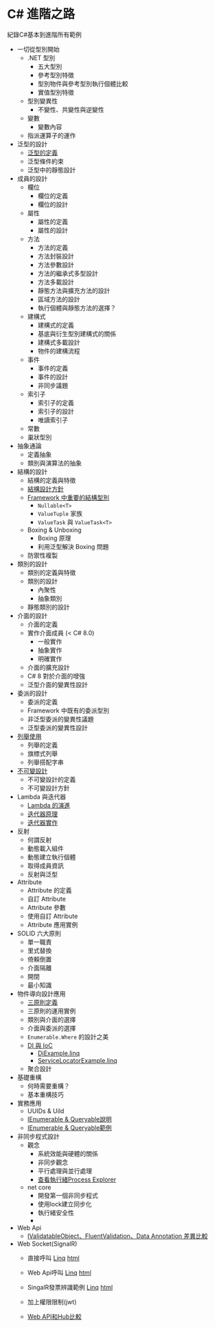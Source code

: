 # C# 進階之路

紀錄C#基本到進階所有範例

- 一切從型別開始
  - .NET 型別
    - 五大型別
    - 參考型別特徵
    - 型別物件與參考型別執行個體比較
    - 實值型別特徵
  - 型別變異性
    - 不變性、共變性與逆變性
  - 變數
    - 變數內容
  - 指派運算子的運作
- 泛型的設計
  - <a href="https://github.com/blackbryant/C_sharp/blob/main/%E6%B3%9B%E5%9E%8B%E7%9A%84%E8%A8%AD%E8%A8%88/GenericExample.linq" target="_blank">泛型的定義  </a>
  - 泛型條件約束
  - 泛型中的靜態設計
- 成員的設計
  - 欄位
    - 欄位的定義
    - 欄位的設計
  - 屬性
    - 屬性的定義
    - 屬性的設計
  - 方法
    - 方法的定義
    - 方法封裝設計
    - 方法參數設計
    - 方法的繼承式多型設計
    - 方法多載設計
    - 靜態方法與擴充方法的設計
    - 區域方法的設計
    - 執行個體與靜態方法的選擇？
  - 建構式
    - 建構式的定義
    - 基底與衍生型別建構式的關係
    - 建構式多載設計
    - 物件的建構流程
  - 事件
    - 事件的定義
    - 事件的設計
    - 非同步議題
  - 索引子
    - 索引子的定義
    - 索引子的設計
    - 唯讀索引子
  - 常數
  - 巢狀型別
- 抽象通論
  - 定義抽象
  - 類別與演算法的抽象
- 結構的設計
  - 結構的定義與特徵
  - <a href="https://github.com/blackbryant/C_sharp/blob/main/%E7%B5%90%E6%A7%8B%E7%9A%84%E8%A8%AD%E8%A8%88/%E7%B5%90%E6%A7%8B%E8%A8%AD%E8%A8%88%E5%8E%9F%E5%89%87.md">結構設計方針</a>
  - <a href="https://github.com/blackbryant/C_sharp/blob/main/%E7%B5%90%E6%A7%8B%E7%9A%84%E8%A8%AD%E8%A8%88/StructExample.linq" target="_blank"> Framework 中重要的結構型別 </a>
    - `Nullable<T>`
    - `ValueTuple` 家族
    - `ValueTask` 與 `ValueTask<T>`
  - Boxing & Unboxing
    - Boxing 原理
    - 利用泛型解決 Boxing 問題
  - 防禦性複製
- 類別的設計
  - 類別的定義與特徵
  - 類別的設計
    - 內聚性
    - 抽象類別
  - 靜態類別的設計
- 介面的設計
  - 介面的定義
  - 實作介面成員 (< C# 8.0)
    - 一般實作
    - 抽象實作
    - 明確實作
  - 介面的擴充設計
  - C# 8 對於介面的增強
  - 泛型介面的變異性設計
- 委派的設計
  - 委派的定義
  - Framework 中既有的委派型別
  - 非泛型委派的變異性議題
  - 泛型委派的變異性設計
- <a href="https://github.com/blackbryant/C_sharp/blob/main/%E5%88%97%E8%88%89%E7%9A%84%E8%A8%AD%E8%A8%88/EnumExample.linq" target="_blank">列舉使用</a>
  - 列舉的定義
  - 旗標式列舉
  - 列舉搭配字串
- <a href="https://github.com/blackbryant/C_sharp/blob/main/%E7%89%A9%E4%BB%B6%E5%B0%8E%E5%90%91%E8%A8%AD%E8%A8%88%E6%87%89%E7%94%A8/%E4%B8%8D%E5%8F%AF%E8%AE%8A%E8%A8%AD%E8%A8%88/ImmutableExample.linq" target="_blank">不可變設計</a>
  - 不可變設計的定義
  - 不可變設計方針
- Lambda 與迭代器
  - <a href="https://github.com/blackbryant/C_sharp/blob/main/Lambda%20%E8%88%87%E8%BF%AD%E4%BB%A3%E5%99%A8/LambdaExample.linq" target="_blank">Lambda 的演進</a>
  - <a href="https://github.com/blackbryant/C_sharp/blob/main/Lambda%20%E8%88%87%E8%BF%AD%E4%BB%A3%E5%99%A8/EnumerableExample1.linq" target="_blank">迭代器原理</a>
  - <a href="https://github.com/blackbryant/C_sharp/blob/main/Lambda%20%E8%88%87%E8%BF%AD%E4%BB%A3%E5%99%A8/EnumerableExample2.linq" target="_blank">迭代器實作</a>
- 反射
  - 何謂反射
  - 動態載入組件
  - 動態建立執行個體
  - 取得成員資訊
  - 反射與泛型
- Attribute
  - Attribute 的定義
  - 自訂 Attribute
  - Attribute 參數
  - 使用自訂 Attribute
  - Attribute 應用實例
- SOLID 六大原則
  - 單一職責
  - 里式替換
  - 倚賴倒置
  - 介面隔離
  - 開閉
  - 最小知識
- 物件導向設計應用
  - <a href="https://github.com/blackbryant/C_sharp/blob/main/%E7%89%A9%E4%BB%B6%E5%B0%8E%E5%90%91%E8%A8%AD%E8%A8%88%E6%87%89%E7%94%A8/%E8%A8%AD%E8%A8%88%E4%B8%89%E5%8E%9F%E5%89%87.md" target="_blank"> 三原則定義 </a>
  - 三原則的運用實例
  - 類別與介面的選擇
  - 介面與委派的選擇
  - `Enumerable.Where` 的設計之美
  - <a href="https://programdoubledragon.blogspot.com/2024/12/c-di.html" target="_blank"> DI 與 IoC </a>
    - <a href="https://github.com/blackbryant/C_sharp/blob/main/%E7%89%A9%E4%BB%B6%E5%B0%8E%E5%90%91%E8%A8%AD%E8%A8%88%E6%87%89%E7%94%A8/DiExample.linq" target="_blank">DiExample.linq</a>
    - <a href="https://github.com/blackbryant/C_sharp/blob/main/%E7%89%A9%E4%BB%B6%E5%B0%8E%E5%90%91%E8%A8%AD%E8%A8%88%E6%87%89%E7%94%A8/ServiceLocatorExample.linq" target="_blank">ServiceLocatorExample.linq</a>
  - 聚合設計
- 基礎重構
  - 何時需要重構？
  - 基本重構技巧
- 實務應用
  - UUIDs & Uild
  - <a href="https://github.com/blackbryant/C_sharp/blob/main/%E5%AF%A6%E5%8B%99%E6%87%89%E7%94%A8/IQuery%26IEnumerable%E5%B7%AE%E7%95%B0.md" target="_blank">IEnumerable & Queryable說明</a>
  - <a href="https://github.com/blackbryant/C_sharp/blob/main/%E5%AF%A6%E5%8B%99%E6%87%89%E7%94%A8/IQuery%26IEnumerable%E7%AF%84%E4%BE%8B.linq" target="_blank">IEnumerable & Queryable範例</a>
- 非同步程式設計
  - 觀念
    - 系統效能與硬體的關係
    - 非同步觀念
    - 平行處理與並行處理
    - <a href="https://learn.microsoft.com/zh-tw/sysinternals/downloads/process-explorer" target="_blank" >查看執行緒Process Explorer</a>
  - net core
    - 開發第一個非同步程式
    - 使用lock建立同步化
    - 執行緒安全性
    - 
- Web Api
  -  <a href="https://github.com/blackbryant/C_sharp/blob/main/WebApi/IValidatableObject%E3%80%81FluentValidation%E3%80%81Data%20Annotation%20%E5%B7%AE%E7%95%B0%E6%AF%94%E8%BC%83.md" target="_blank">IValidatableObject、FluentValidation、Data Annotation 差異比較</a>
- Web Socket(SignalR)
  - 直接呼叫 <a href="https://github.com/blackbryant/C_sharp/blob/main/Web%20Socket(SignalR)/SignaREx02.linq" target="_blank">Linq</a> <a href="https://github.com/blackbryant/C_sharp/blob/main/Web%20Socket(SignalR)/SingaREx02.html" target="_blank">html</a>
  - Web Api呼叫 <a href="https://github.com/blackbryant/C_sharp/blob/main/Web%20Socket(SignalR)/SignaREx01.linq" target="_blank">Linq</a> <a href="https://github.com/blackbryant/C_sharp/blob/main/Web%20Socket(SignalR)/SingaREx01.html" target="_blank">html</a>
  - SingalR發票辨識範例 <a href="https://github.com/blackbryant/C_sharp/blob/main/Web%20Socket(SignalR)/SingalR%E7%99%BC%E7%A5%A8%E8%BE%A8%E8%AD%98%E7%AF%84%E4%BE%8B.linq" target="_blank">Linq</a> <a href="https://github.com/blackbryant/C_sharp/blob/main/Web%20Socket(SignalR)/SingalR%E7%99%BC%E7%A5%A8%E8%BE%A8%E8%AD%98%E7%AF%84%E4%BE%8B.html" target="_blank">html</a>

  - 加上權限限制(jwt)
  - <a href="https://github.com/blackbryant/C_sharp/blob/main/Web%20Socket(SignalR)/Web%20API%E5%92%8CHub%E6%AF%94%E8%BC%83.md" target="_blank">Web API和Hub比較</a>
